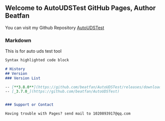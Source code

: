 ## Welcome to AutoUDSTest GitHub Pages, Author Beatfan

You can visit my Github Repository [AutoUDSTest](https://github.com/beatfan/AutoUDSTest)
### Markdown

This is for auto uds test tool

```markdown
Syntax highlighted code block

# History
## Version
### Version List

-- [**3.8.0**](https://github.com/beatfan/AutoUDSTest/releases/download/3.8.0/AutoUDSTest_v3.8.7z) 
-- [_3.7.0_](https://github.com/beatfan/AutoUDSTest)


### Support or Contact

Having trouble with Pages? send mail to 1020893917@qq.com
